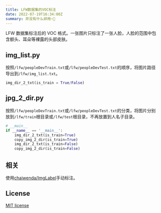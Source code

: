 ```yaml
---
title: LFW数据集的VOC标注
date: 2022-07-19T16:34:00Z
summary: 并没有什么卵用~🤣
---
```


LFW 数据集标注后的 VOC 格式。一张图片只标注了一张人脸，人脸的范围中包含额头、耳朵等裸露的头部皮肤。

## img_list.py

按照`/lfw/peopleDevTrain.txt`或`/lfw/peopleDevTest.txt`的顺序，将图片路径导出到`/lfw/img_list.txt`。

```python
img_dir_2_txt(is_train = True/False)
```

## jpg_2_dir.py

按照`/lfw/peopleDevTrain.txt`或`/lfw/peopleDevTest.txt`的分类，将图片分别放到`/lfw/train`根目录或`/lfw/test`根目录，不再放置到人名子目录。

```python
# __main__
if __name__ == '__main__':
    img_dir_2_txt(is_train=True)
    copy_img_2_dir(is_train=True)
    img_dir_2_txt(is_train=False)
    copy_img_2_dir(is_train=False)
```

## 相关

使用[chaiwenda/ImgLabel](https://github.com/chaiwenda/ImgLabel)手动标注。

## License

[MIT license](https://github.com/dunxuan/LFW-VOC-Label/blob/main/LICENSE)
